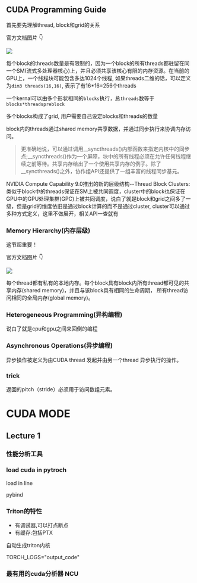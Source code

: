 ## CUDA Programming Guide

首先要先理解thread, block和grid的关系

官方文档图片 👇

![](https://docs.nvidia.com/cuda/archive/11.7.0/cuda-c-programming-guide/graphics/grid-of-thread-blocks.png)

每个block的threads数量是有限制的，因为一个block的所有threads都驻留在同一个SM(流式多处理器核心)上，并且必须共享该核心有限的内存资源。在当前的GPU上，一个线程块可能包含多达1024个线程, 如果threads二维的话，可以定义为`dim3 threads(16,16)`, 表示了有16*16=256个threads

一个kernal可以由多个形状相同的`blocks`执行，总`threads`数等于`blocks*threadspreblock`

多个blocks构成了grid, 用户需要自己设定blocks和threads的数量

block内的threads通过shared memory共享数据，并通过同步执行来协调内存访问。

>更准确地说，可以通过调用__syncthreads()内部函数来指定内核中的同步点;__syncthreads()作为一个屏障，块中的所有线程必须在允许任何线程继续之前等待。共享内存给出了一个使用共享内存的例子。除了__syncthreads()之外，协作组API还提供了一组丰富的线程同步基元。

NVIDIA Compute Capability 9.0推出的新的层级结构--Thread Block Clusters: 类似于block中的threads保证在SM上被共同调度，cluster中的block也保证在GPU中的GPU处理集群(GPC)上被共同调度，说白了就是block和grid之间多了一级，但是grid的维度依旧是通过block计算的而不是通过cluster, cluster可以通过多种方式定义，这里不做展开，相关API一查就有

### Memory Hierarchy(内存层级)

这节超重要！

官方文档图片 👇

![](https://docs.nvidia.com/cuda/cuda-c-programming-guide/_images/memory-hierarchy.png)

每个thread都有私有的本地内存。每个block具有block内所有thread都可见的共享内存(shared memory)，并且与该block具有相同的生命周期， 所有thread访问相同的全局内存(global memory)。

### Heterogeneous Programming(异构编程)

说白了就是cpu和gpu之间来回倒的编程

### Asynchronous Operations(异步编程)

异步操作被定义为由CUDA thread 发起并由另一个thread 异步执行的操作。

### trick

返回的pitch（stride）必须用于访问数组元素。


# CUDA MODE

## Lecture 1

### 性能分析工具

### load cuda in pytroch

load in line

pybind

### Triton的特性

- 有调试器,可以打点断点
- 有缓存:包括PTX

自动生成triton内核

TORCH_LOGS="output_code"

### 最有用的cuda分析器 NCU




